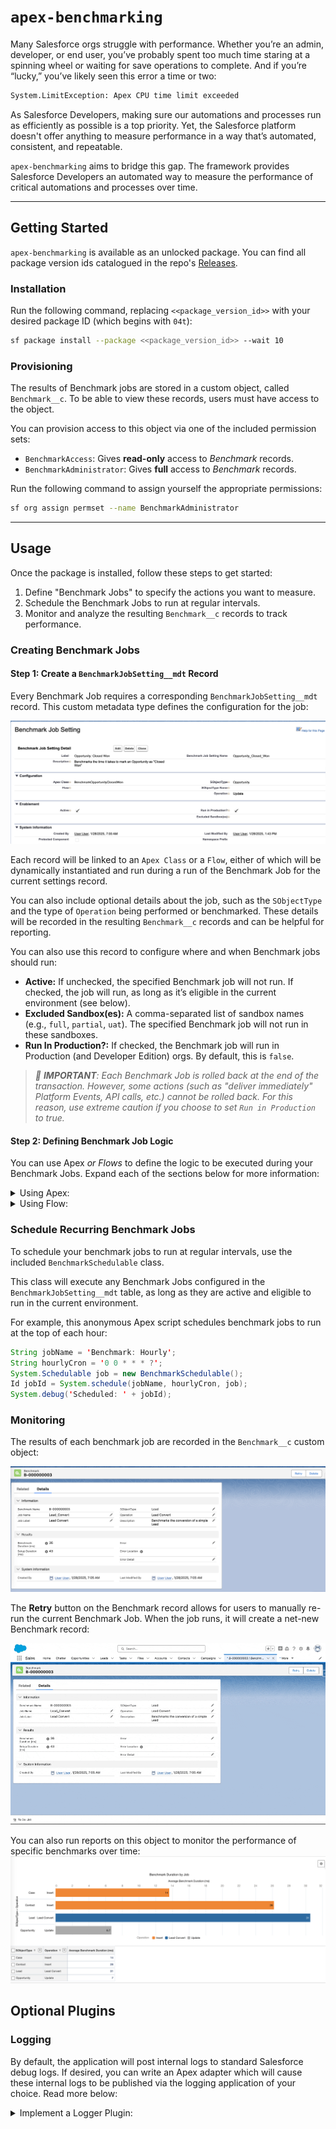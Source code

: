 # `apex-benchmarking`

Many Salesforce orgs struggle with performance. Whether you’re an admin, developer, or end user, you’ve probably spent too much time staring at a spinning wheel or waiting for save operations to complete. And if you’re “lucky,” you’ve likely seen this error a time or two:

```sh
System.LimitException: Apex CPU time limit exceeded
```

As Salesforce Developers, making sure our automations and processes run as efficiently as possible is a top priority. Yet, the Salesforce platform doesn't offer anything to measure performance in a way that’s automated, consistent, and repeatable.

`apex-benchmarking` aims to bridge this gap. The framework provides Salesforce Developers an automated way to measure the performance of critical automations and processes over time.

---

## Getting Started

`apex-benchmarking` is available as an unlocked package. You can find all package version ids catalogued in the repo's [Releases](https://github.com/jasonsiders/apex-benchmarking/releases/).

### Installation

Run the following command, replacing `<<package_version_id>>` with your desired package ID (which begins with `04t`):

```sh
sf package install --package <<package_version_id>> --wait 10
```

### Provisioning

The results of Benchmark jobs are stored in a custom object, called `Benchmark__c`. To be able to view these records, users must have access to the object.

You can provision access to this object via one of the included permission sets:

- `BenchmarkAccess`: Gives **read-only** access to _Benchmark_ records.
- `BenchmarkAdministrator`: Gives **full** access to _Benchmark_ records.

Run the following command to assign yourself the appropriate permissions:

```sh
sf org assign permset --name BenchmarkAdministrator
```

---

## Usage

Once the package is installed, follow these steps to get started:

1. Define "Benchmark Jobs" to specify the actions you want to measure.
2. Schedule the Benchmark Jobs to run at regular intervals.
3. Monitor and analyze the resulting `Benchmark__c` records to track performance.

### Creating Benchmark Jobs

#### Step 1: Create a `BenchmarkJobSetting__mdt` Record

Every Benchmark Job requires a corresponding `BenchmarkJobSetting__mdt` record. This custom metadata type defines the configuration for the job:

![A sample BenchmarkJobSetting__mdt record](media/benchmark_job_settings.png)

Each record will be linked to an `Apex Class` or a `Flow`, either of which will be dynamically instantiated and run during a run of the Benchmark Job for the current settings record.

You can also include optional details about the job, such as the `SObjectType` and the type of `Operation` being performed or benchmarked. These details will be recorded in the resulting `Benchmark__c` records and can be helpful for reporting.

You can also use this record to configure where and when Benchmark jobs should run:

- **Active:** If unchecked, the specified Benchmark job will not run. If checked, the job will run, as long as it’s eligible in the current environment (see below).
- **Excluded Sandbox(es):** A comma-separated list of sandbox names (e.g., `full`, `partial`, `uat`). The specified Benchmark job will not run in these sandboxes.
- **Run In Production?:** If checked, the Benchmark job will run in Production (and Developer Edition) orgs. By default, this is `false`.

> _:rotating_light: **IMPORTANT**: Each Benchmark Job is rolled back at the end of the transaction. However, some actions (such as "deliver immediately" Platform Events, API calls, etc.) cannot be rolled back. For this reason, use extreme caution if you choose to set `Run in Production` to true._

#### Step 2: Defining Benchmark Job Logic

You can use Apex _or Flows_ to define the logic to be executed during your Benchmark Jobs. Expand each of the sections below for more information:

<details>
  <summary>Using Apex:</summary>
  
If the `BenchmarkJobSetting__mdt` includes an `ApexClass__c` value, then each run of the given Benchmark Job will use that value to dynamically create a `Benchmarkable` instance. The framework then uses this class to setup and execute the logic to be benchmarked, and then stores details about the run in the `Benchmark__c` custom object.

The `Benchmarkable` interface requires two methods:

- `void setup()`: Handles any pre-processing needed for the test case.
- `void benchmark()`: Executes the specific action to be measured by the Benchmark Job.

For accurate results, the `benchmark()` method should focus solely on the action being measured. Avoid including unnecessary code—use the `setup()` method for any pre-processing instead.

> **Note:** You do not need to worry about recording when the `setup()` and `benchmark()` methods start/finish; this happens automatically when using Apex.

Here is an example implementation that measures the time it takes to create a `Contact` record.

```java
public without sharing class BenchmarkContactCreate implements Benchmarkable {
  private Contact contact;

  public void setup() {
    // Insert an Account
    Account acc = new Account(Name = 'Test Account');
    Database.insert(acc, System.AccessLevel.SYSTEM_MODE);
    // Create a Contact, to be inserted later...
    this.contact = new Contact(AccountId = acc?.Id, FirstName = 'John', LastName = 'Doe');
  }

  public void benchmark() {
    // Insert the aforementioned Contact
    Database.insert(this.contact, System.AccessLevel.SYSTEM_MODE);
  }
}
```

</details>

<details>
  <summary>Using Flow:</summary>

If the `BenchmarkJobSetting__mdt` includes an `Flow__c` value, then each run of the given Benchmark Job will use that value to dynamically run that flow.

Like with Apex, your flow should contain the action you want to measure, along with any necessary preceding setup actions.

Unlike with Apex, the framework cannot automatically capture all start/finish times. Instead, developers must use an Invocable Action call (`InvocableStartBenchmark`) to deliniate when Setup tasks have completed, and when Benchmarking begins.

As such, each Flow should follow this general pattern:

1. Perform any setup tasks (ie., inserting parent records)
2. Run the `InvocableStartBenchmark`/**"Run Benchmark Start Time"** action
3. Perform the processing task you want to benchmark

For example, see the included [sample flow](/example-app/flows/Example_Benchmark_Flow.flow-meta.xml):

![A sample Flow implementation](media/sample_flow.png)

</details>

### Schedule Recurring Benchmark Jobs

To schedule your benchmark jobs to run at regular intervals, use the included `BenchmarkSchedulable` class.

This class will execute any Benchmark Jobs configured in the `BenchmarkJobSetting__mdt` table, as long as they are active and eligible to run in the current environment.

For example, this anonymous Apex script schedules benchmark jobs to run at the top of each hour:

```java
String jobName = 'Benchmark: Hourly';
String hourlyCron = '0 0 * * * ?';
System.Schedulable job = new BenchmarkSchedulable();
Id jobId = System.schedule(jobName, hourlyCron, job);
System.debug('Scheduled: ' + jobId);
```

### Monitoring

The results of each benchmark job are recorded in the `Benchmark__c` custom object:

![An example of a Benchmark record](media/benchmark_record.png)

The **Retry** button on the Benchmark record allows for users to manually re-run the current Benchmark Job. When the job runs, it will create a net-new Benchmark record:

![The "Retry" button in action](media/benchmark_retry.gif)

You can also run reports on this object to monitor the performance of specific benchmarks over time:
![A sample report used for monitoring performance](media/sample_report.png)

## Optional Plugins

### Logging

By default, the application will post internal logs to standard Salesforce debug logs. If desired, you can write an Apex adapter which will cause these internal logs to be published via the logging application of your choice. Read more below:

<details>
  <summary>Implement a Logger Plugin:</summary>

To get started, first create an Apex class that fulfills these requirements:

1. Implement the `BenchmarkLogs.Adapter` interface (shown below).
2. Ensure your class has a publicly accessible, 0-argument constructor

Here's a sample adapter that hooks into the [`apex-logger`](https://github.com/jasonsiders/apex-logger) framework:

```java
public class SampleAdapter implements BenchmarkLogs.Adapter {
    // This is the Logger object from apex-logger
    private Logger logger = new Logger();

    public void log(System.LoggingLevel level, Object message) {
        this.logger?.log(level, message);
    }

    public void save() {
        this.logger?.publish();
    }
}
```

Once defined, list the fully qualified API name of your class, including namespace (if any) in the `apex-benchamrk Settings`'s _Log Adapter_ field:
![An example defining a custom log adapter](media/log_adapter.png)

</details>
